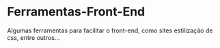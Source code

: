 # Ferramentas-Front-End
Algumas ferramentas para facilitar o front-end, como sites estilização de css, entre outros...
